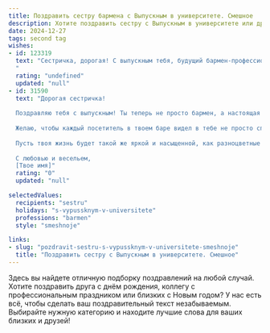 ```yaml
---
title: Поздравить сестру бармена с Выпускным в университете. Смешное
description: Хотите поздравить сестру с Выпускным в университете или другим праздником? Наш ИИ создаст незабываемое поздравление, а вы обязательно выделитесь среди других.  
date: 2024-12-27
tags: second tag
wishes:
- id: 123319
  text: "Сестричка, дорогая! С выпускным тебя, будущий бармен-профессионал!  Пусть твоя жизнь будет такой же яркой, как коктейли, которые ты будешь смешивать, а клиенты – такими же благодарными, как я за твои (иногда сомнительные, но всегда веселые) розыгрыши.  Держись подальше от ядовитых змей, э-э,  имею в виду, от недружелюбных клиентов!  Успехов тебе,  будущая королева коктейлей!  За твой профессиональный успех  — выпьем! (За твой счёт, конечно 😉).
  "
  rating: "undefined"
  updated: "null"
- id: 31590
  text: "Дорогая сестричка!
  
  Поздравляю тебя с выпускным! Ты теперь не просто бармен, а настоящая магистера коктейльной алхимии!  Пускай твои шейкеры всегда будут заполнены удовольствиями, а капли шприца - вдохновением.
  
  Желаю, чтобы каждый посетитель в твоем баре видел в тебе не просто спасение от скуки, а настоящую волшебницу, способную превратить обычный вечер в уникальный праздник! Не забывай: главное в твоей профессии — это умение держать равновесие, как в жизни, так и за барной стойкой.
  
  Пусть твоя жизнь будет такой же яркой и насыщенной, как разноцветные коктейли, а проблемы растворяются, как сахар в лимонаде. Пусть каждый новый день приносит тебе радость, удивление и, конечно, заказы со щедрыми чаевыми!
  
  С любовью и весельем,
  [Твое имя]"
  rating: "0"
  updated: "null"

selectedValues:
  recipients: "sestru"
  holidays: "s-vypussknym-v-universitete"
  professions: "barmen"
  style: "smeshnoje"

links:
- slug: "pozdravit-sestru-s-vypussknym-v-universitete-smeshnoje"
  title: "Поздравить сестру с Выпускным в университете. Смешное"
---
```


Здесь вы найдете отличную подборку поздравлений на любой случай. 
Хотите поздравить друга с днём рождения, коллегу с профессиональным праздником или близких с Новым годом? У нас есть всё, чтобы сделать ваш поздравительный текст незабываемым. Выбирайте нужную категорию и находите лучшие слова для ваших близких и друзей!
